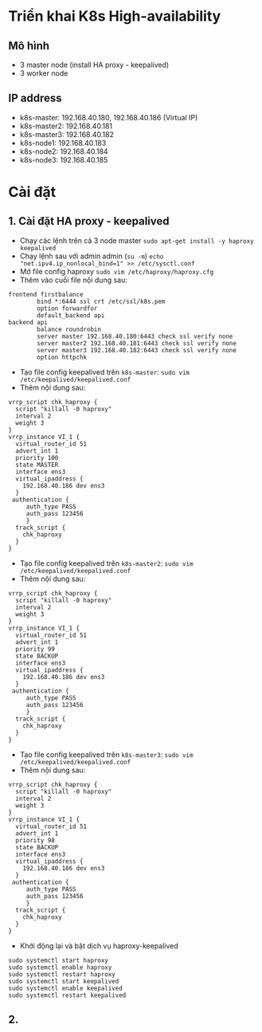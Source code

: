 # Triển khai K8s High-availability
## Mô hình
- 3 master node (install HA proxy - keepalived)
- 3 worker node
## IP address
- k8s-master: 192.168.40.180, 192.168.40.186 (Virtual IP)
- k8s-master2: 192.168.40.181
- k8s-master3: 192.168.40.182
- k8s-node1: 192.168.40.183
- k8s-node2: 192.168.40.184
- k8s-node3: 192.168.40.185
# Cài đặt
## 1. Cài đặt HA proxy - keepalived
- Chạy các lệnh trên cả 3 node master
`sudo apt-get install -y haproxy keepalived`
- Chạy lệnh sau với admin admin (`su -m`)
`echo "net.ipv4.ip_nonlocal_bind=1" >> /etc/sysctl.conf`
- Mở file config haproxy
`sudo vim /etc/haproxy/haproxy.cfg`
- Thêm vào cuối file nội dung sau:
```
frontend firstbalance
        bind *:6444 ssl crt /etc/ssl/k8s.pem
        option forwardfor
        default_backend api
backend api
        balance roundrobin
        server master 192.168.40.180:6443 check ssl verify none
        server master2 192.168.40.181:6443 check ssl verify none
        server master3 192.168.40.182:6443 check ssl verify none
        option httpchk
```
- Tạo file config keepalived trên `k8s-master`:
`sudo vim /etc/keepalived/keepalived.conf`
- Thêm nội dung sau:
```
vrrp_script chk_haproxy {
  script "killall -0 haproxy"
  interval 2
  weight 3
}
vrrp_instance VI_1 {
  virtual_router_id 51
  advert_int 1
  priority 100
  state MASTER
  interface ens3
  virtual_ipaddress {
    192.168.40.186 dev ens3
  }
 authentication {
     auth_type PASS
     auth_pass 123456
     }
  track_script {
    chk_haproxy
  }
}
```
- Tạo file config keepalived trên `k8s-master2`:
`sudo vim /etc/keepalived/keepalived.conf`
- Thêm nội dung sau:
```
vrrp_script chk_haproxy {
  script "killall -0 haproxy"
  interval 2
  weight 3
}
vrrp_instance VI_1 {
  virtual_router_id 51
  advert_int 1
  priority 99
  state BACKUP
  interface ens3
  virtual_ipaddress {
    192.168.40.186 dev ens3
  }
 authentication {
     auth_type PASS
     auth_pass 123456
     }
  track_script {
    chk_haproxy
  }
}
```
- Tạo file config keepalived trên `k8s-master3`:
`sudo vim /etc/keepalived/keepalived.conf`
- Thêm nội dung sau:
```
vrrp_script chk_haproxy {
  script "killall -0 haproxy"
  interval 2
  weight 3
}
vrrp_instance VI_1 {
  virtual_router_id 51
  advert_int 1
  priority 98
  state BACKUP
  interface ens3
  virtual_ipaddress {
    192.168.40.186 dev ens3
  }
 authentication {
     auth_type PASS
     auth_pass 123456
     }
  track_script {
    chk_haproxy
  }
}
```
- Khởi động lại và bật dịch vụ haproxy-keepalived
```
sudo systemctl start haproxy
sudo systemctl enable haproxy
sudo systemctl restart haproxy
sudo systemctl start keepalived
sudo systemctl enable keepalived
sudo systemctl restart keepalived
```
## 2. 
